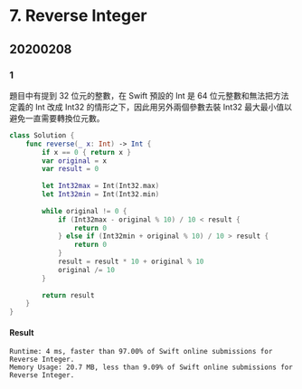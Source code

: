# 7. Reverse Integer

## 20200208

### 1

題目中有提到 32 位元的整數，在 Swift 預設的 Int 是 64 位元整數和無法把方法定義的 Int 改成 Int32 的情形之下，因此用另外兩個參數去裝 Int32 最大最小值以避免一直需要轉換位元數。


``` swift
class Solution {
    func reverse(_ x: Int) -> Int {
        if x == 0 { return x }
        var original = x
        var result = 0
        
        let Int32max = Int(Int32.max)
        let Int32min = Int(Int32.min)
        
        while original != 0 {
            if (Int32max - original % 10) / 10 < result {
                return 0
            } else if (Int32min + original % 10) / 10 > result {
                return 0
            }
            result = result * 10 + original % 10
            original /= 10
        }
        
        return result
    }
}
```

#### Result

```
Runtime: 4 ms, faster than 97.00% of Swift online submissions for Reverse Integer.
Memory Usage: 20.7 MB, less than 9.09% of Swift online submissions for Reverse Integer.
```
